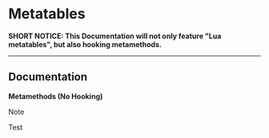 # Metatables

**SHORT NOTICE: This Documentation will not only feature "Lua metatables", but also hooking metamethods.**

------

## Documentation

**Metamethods (No Hooking)**

> [!NOTE]
Test
